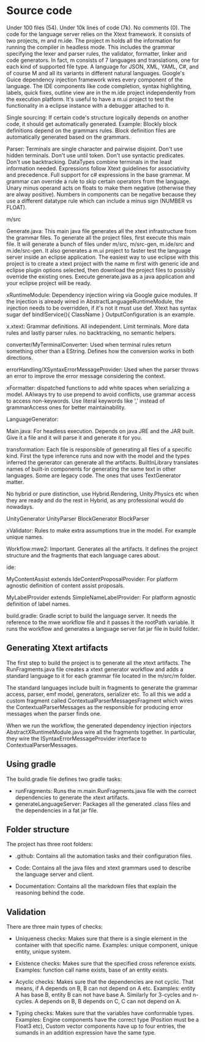 # Source code

Under 100 files (54). Under 10k lines of code (7k). No comments (0). The code for the language server relies on the Xtext framework. It consists of two projects, m and m.ide. The project m holds all the information for running the compiler in headless mode. This includes the grammar specifying the lexer and parser rules, the validator, formatter, linker and code generators.
In fact, m consists of 7 languages and translations, one for each kind of supported file type. A language for JSON, XML, YAML, C#, and of course M and all its variants in different natural languages. Google's Guice dependency injection framework wires every component of the language. The IDE components like code completion, syntax highlighting, labels, quick fixes, outline view are in
the m.ide project independently from the execution platform. It's useful to have a m.ui project to test the functionality in a eclipse instance with a debugger attached to it.

Single sourcing: If certain code's structure logically depends on another code, it should get automatically generated. Example: Blockly block definitions depend on the grammars rules. Block definition files are automatically generated based on the grammars.

Parser: Terminals are single character and pairwise disjoint. Don't use hidden terminals. Don't use until token. Don't use syntactic predicates. Don't use backtracking. DataTypes combine terminals in the least information needed. Expressions follow Xtext guidelines for associativity and precedence. Full support for c# expressions in the base grammar. M grammar can override a rule to skip certain operators from the language. Unary minus operand acts on floats to make them negative (otherwise they are alway positive). Numbers in components can be negative because they use a different datatype rule which can include a minus sign (NUMBER vs FLOAT).

m/src

Generate.java: This main java file generates all the xtext infrastructure from the grammar files. To generate all the project files, first execute this main file. It will generate a bunch of files under m/src, m/src-gen, m.ide/src and m.ide/src-gen. It also generates a m.ui project to faster test the language server inside an eclipse application.
The easiest way to use eclipse with this project is to create a xtext project with the name m first with generic ide and eclipse plugin options selected, then download the project files to possibly override the existing ones. Execute generate.java as a java application and your eclipse project will be ready.

xRuntimeModule: Dependency injection wiring via Google guice modules. If the injection is already wired in AbstractLanguageRuntimeModule, the injection needs to be overridden, if it's not it must use def. Xtext has syntax sugar def bindIService(){ ClassName } OutputConfiguration is an example.

x.xtext: Grammar definitions. All independent. Limit terminals. More data rules and lastly parser rules. no backtracking, no semantic helpers.

converter/MyTerminalConverter: Used when terminal rules return something other than a EString. Defines how the conversion works in both directions.

errorHandling/XSyntaxErrorMessageProvider: Used when the parser throws an error to improve the error message considering the context.

xFormatter: dispatched functions to add white spaces when serializing a model.
AAlways try to use prepend to avoid conflicts, use grammar access to access non-keywords. Use literal keywords like ',' instead of grammarAccess ones for better maintainability.

LanguageGenerator:

Main.java: For headless execution. Depends on java JRE and the JAR built. Give it a file and it will parse it and generate it for you.

transformation: Each file is responsible of generating all files of a specific kind. First the type inference runs and now with the model and the types inferred the generator can generate all the artifacts. BuiltInLibrary translates names of built-in components for generating the same text in other languages. Some are legacy code. The ones that uses TextGenerator matter.

  No hybrid or pure distinction, use Hybrid.Rendering, Unity.Physics etc when they are ready and do the rest in Hybrid, as any professional would do nowadays.

  UnityGenerator UnityParser BlockGenerator BlockParser

xValidator: Rules to make extra assumptions true in the model. For example unique names.

Workflow.mwe2: Important. Generates all the artifacts. It defines the project structure and the fragments that each language cares about.

ide:

MyContentAssist extends IdeContentProposalProvider: For platform agnostic definition of content assist proposals.

MyLabelProvider extends SimpleNameLabelProvider: For platform agnostic definition of label names.

build.gradle: Gradle script to build the language server. It needs the reference to the mwe workflow file and it passes it the rootPath variable. It runs the workflow and generates a language server fat jar file in build folder.

## Generating Xtext artifacts

The first step to build the project is to generate all the xtext artifacts. The RunFragments.java file creates a xtext generator workflow and adds a standard language to it for each grammar file located in the m/src/m folder.

The standard languages include built in fragments to generate the grammar access, parser, emf model, generators, serializer etc. To all this we add a custom fragment called ContextualParserMessagesFragment which wires the ContextualParserMessages as the responsible for producing error messages when the parser finds one.

When we run the workflow, the generated dependency injection injectors AbstractXRuntimeModule.java wire all the fragments together. In particular, they wire the ISyntaxErrorMessageProvider interface to ContextualParserMessages.

## Using gradle

The build.gradle file defines two gradle tasks:

- runFragments: Runs the m.main.RunFragments.java file with the correct dependencies to generate the xtext artifacts.
- generateLanguageServer: Packages all the generated .class files and the dependencies in a fat jar file.

## Folder structure

The project has three root folders:

- .github: Contains all the automation tasks and their configuration files.

- Code: Contains all the java files and xtext grammars used to describe the language server and client.

- Documentation: Contains all the markdown files that explain the reasoning behind the code.

## Validation

There are three main types of checks:

- Uniqueness checks: Makes sure that there is a single element in the container with that specific name. Examples: unique component, unique entity, unique system.

- Existence checks: Makes sure that the specified cross reference exists. Examples: function call name exists, base of an entity exists.

- Acyclic checks: Makes sure that the dependencies are not cyclic. That means, if A depends on B, B can not depend on A etc. Examples: entity A has base B, entity B can not have base A. Similarly for 3-cycles and n-cycles. A depends on B, B depends on C, C can not depend on A.

- Typing checks: Makes sure that the variables have conformable types. Examples: Engine components have the correct type (Position must be a Float3 etc), Custom vector components have up to four entries, the sumands in an addition expression have the same type.
